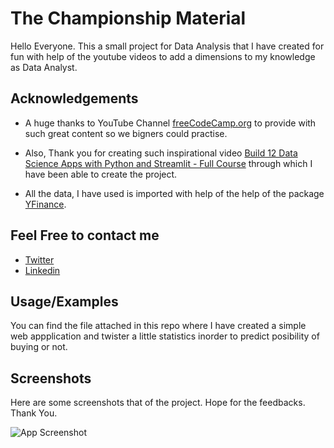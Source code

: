 # The Championship Material
Hello Everyone. This a small project for Data Analysis that I have created for fun with help of the youtube videos to add a dimensions to my knowledge as Data Analyst.

## Acknowledgements
- A huge thanks to YouTube Channel [freeCodeCamp.org](https://www.youtube.com/c/Freecodecamp) to provide with such great content so we bigners could practise.

-  Also, Thank you for creating such inspirational video [Build 12 Data Science Apps with Python and Streamlit - Full Course](https://www.youtube.com/watch?v=JwSS70SZdyM&t=52s) through which I have been able to create the project.
- All the data, I have used is imported with help of the help of the package [YFinance](https://pypi.org/project/yfinance/). 



## Feel Free to contact me
- [Twitter](https://twitter.com/DataLakandri)
- [Linkedin](https://www.linkedin.com/in/jagat-jung-lakandri-bk-361b94245/)


## Usage/Examples
You can find the file attached in this repo where I have created a simple web appplication and twister a little statistics inorder to predict posibility of buying or not.

## Screenshots
Here are some screenshots that of the project. Hope for the feedbacks. Thank You.

![App Screenshot](https://via.placeholder.com/468x300?text=App+Screenshot+Here)

          